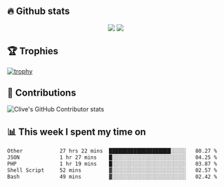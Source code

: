 ## &#128293; Github stats

<!-- GitHub Readme Streak Stats - https://github.com/DenverCoder1/github-readme-streak-stats -->
<p align="center">

<picture>
  <source 
    srcset="https://github-readme-stats.vercel.app/api?username=clivewalkden&count_private=true&show_icons=true&theme=darcula"
    media="(prefers-color-scheme: dark)"
  />
  <source
    srcset="https://github-readme-stats.vercel.app/api?username=clivewalkden&count_private=true&show_icons=true&theme=calm"
    media="(prefers-color-scheme: light), (prefers-color-scheme: no-preference)"
  />
  <img src="https://github-readme-stats.vercel.app/api?username=clivewalkden&count_private=true&show_icons=true&theme=darcula" />
</picture>

<a href="https://git.io/streak-stats" target="_blank">
  <img src="http://github-readme-streak-stats.herokuapp.com?user=clivewalkden&theme=darcula&date_format=j%20M%5B%20Y%5D" />
</a>

</p>

## &#127942; Trophies
[![trophy](https://github-profile-trophy.vercel.app/?username=clivewalkden&theme=onedark)](https://github.com/clivewalkden/github-profile-trophy)

## &#129309; Contributions
![Clive's GitHub Contributor stats](https://github-contributor-stats.vercel.app/api?username=clivewalkden)

## &#128202; This week I spent my time on
<!--START_SECTION:waka-->

```txt
Other            27 hrs 22 mins  ████████████████████░░░░░   80.27 %
JSON             1 hr 27 mins    █░░░░░░░░░░░░░░░░░░░░░░░░   04.25 %
PHP              1 hr 19 mins    █░░░░░░░░░░░░░░░░░░░░░░░░   03.87 %
Shell Script     52 mins         ▓░░░░░░░░░░░░░░░░░░░░░░░░   02.57 %
Bash             49 mins         ▓░░░░░░░░░░░░░░░░░░░░░░░░   02.42 %
```

<!--END_SECTION:waka-->
